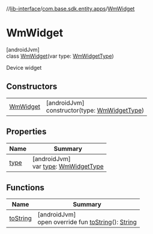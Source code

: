 //[lib-interface](../../../index.md)/[com.base.sdk.entity.apps](../index.md)/[WmWidget](index.md)

# WmWidget

[androidJvm]\
class [WmWidget](index.md)(var type: [WmWidgetType](../-wm-widget-type/index.md))

Device widget

## Constructors

| | |
|---|---|
| [WmWidget](-wm-widget.md) | [androidJvm]<br>constructor(type: [WmWidgetType](../-wm-widget-type/index.md)) |

## Properties

| Name | Summary |
|---|---|
| [type](type.md) | [androidJvm]<br>var [type](type.md): [WmWidgetType](../-wm-widget-type/index.md) |

## Functions

| Name | Summary |
|---|---|
| [toString](to-string.md) | [androidJvm]<br>open override fun [toString](to-string.md)(): [String](https://kotlinlang.org/api/latest/jvm/stdlib/kotlin/-string/index.html) |
